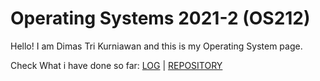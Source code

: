 # Operating Systems 2021-2 (OS212)
Hello! I am Dimas Tri Kurniawan and this is my Operating System page.

Check What i have done so far:
[LOG](TXT/mylog.txt) | [REPOSITORY](https://github.com/dhekmass12/os212)
